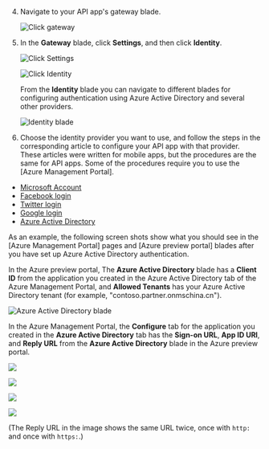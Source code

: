4. Navigate to your API app's gateway blade.

	![Click gateway](./media/app-service-api-gateway-config-auth/gateway.png)

7. In the **Gateway** blade, click **Settings**, and then click **Identity**.

	![Click Settings](./media/app-service-api-gateway-config-auth/clicksettingsingateway.png)

	![Click Identity](./media/app-service-api-gateway-config-auth/clickidentity.png)

	From the **Identity** blade you can navigate to different blades for configuring authentication using Azure Active Directory and several other providers.

	![Identity blade](./media/app-service-api-gateway-config-auth/identityblade.png)
  
3. Choose the identity provider you want to use, and follow the steps in the corresponding article to configure your API app with that provider. These articles were written for mobile apps, but the procedures are the same for API apps. Some of the procedures require you to use the [Azure Management Portal]. 

 - [Microsoft Account](/documentation/articles/app-service-mobile-how-to-configure-microsoft-authentication-preview)
 - [Facebook login](/documentation/articles/app-service-mobile-how-to-configure-facebook-authentication-preview)
 - [Twitter login](/documentation/articles/app-service-mobile-how-to-configure-twitter-authentication-preview)
 - [Google login](/documentation/articles/app-service-mobile-how-to-configure-google-authentication-preview)
 - [Azure Active Directory](/documentation/articles/app-service-mobile-how-to-configure-active-directory-authentication-preview)

As an example, the following screen shots show what you should see in the [Azure Management Portal] pages and [Azure preview portal] blades after you have set up Azure Active Directory authentication.

In the Azure preview portal, The **Azure Active Directory** blade has a **Client ID** from the application you created in the Azure Active Directory tab of the Azure Management Portal, and **Allowed Tenants** has your Azure Active Directory tenant (for example, "contoso.partner.onmschina.cn").

![Azure Active Directory blade](./media/app-service-api-gateway-config-auth/tdinaadblade.png)

In the Azure Management Portal, the **Configure** tab for the application you created in the **Azure Active Directory** tab has the **Sign-on URL**, **App ID URI**, and **Reply URL** from the **Azure Active Directory** blade in the Azure preview portal.

![](./media/app-service-api-gateway-config-auth/oldportal1.png)

![](./media/app-service-api-gateway-config-auth/oldportal2.png)

![](./media/app-service-api-gateway-config-auth/oldportal3.png)

![](./media/app-service-api-gateway-config-auth/oldportal4.png)

(The Reply URL in the image shows the same URL twice, once with `http:` and once with `https:`.)
